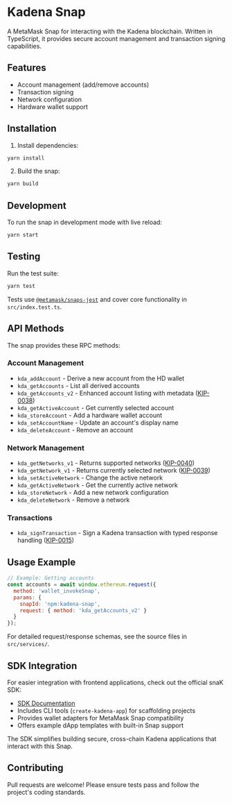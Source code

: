 # Kadena Snap

A MetaMask Snap for interacting with the Kadena blockchain. Written in TypeScript, it provides secure account management and transaction signing capabilities.

## Features

- Account management (add/remove accounts)
- Transaction signing
- Network configuration
- Hardware wallet support

## Installation

1. Install dependencies:
```bash
yarn install
```

2. Build the snap:
```bash
yarn build
```

## Development

To run the snap in development mode with live reload:
```bash
yarn start
```

## Testing

Run the test suite:
```bash
yarn test
```

Tests use [`@metamask/snaps-jest`](https://github.com/MetaMask/snaps/tree/main/packages/snaps-jest) and cover core functionality in `src/index.test.ts`.

## API Methods

The snap provides these RPC methods:

### Account Management
- `kda_addAccount` - Derive a new account from the HD wallet
- `kda_getAccounts` - List all derived accounts
- `kda_getAccounts_v2` - Enhanced account listing with metadata ([KIP-0038](https://github.com/kadena-io/KIPs/blob/master/kip-0038.md))
- `kda_getActiveAccount` - Get currently selected account
- `kda_storeAccount` - Add a hardware wallet account
- `kda_setAccountName` - Update an account's display name
- `kda_deleteAccount` - Remove an account

### Network Management
- `kda_getNetworks_v1` - Returns supported networks ([KIP-0040](https://github.com/kadena-io/KIPs/blob/master/kip-0040.md))
- `kda_getNetwork_v1` - Returns currently selected network ([KIP-0039](https://github.com/kadena-io/KIPs/blob/master/kip-0039.md))
- `kda_setActiveNetwork` - Change the active network
- `kda_getActiveNetwork` - Get the currently active network
- `kda_storeNetwork` - Add a new network configuration
- `kda_deleteNetwork` - Remove a network

### Transactions
- `kda_signTransaction` - Sign a Kadena transaction with typed response handling ([KIP-0015](https://github.com/kadena-io/KIPs/blob/master/kip-0015.md))

## Usage Example

```javascript
// Example: Getting accounts
const accounts = await window.ethereum.request({
  method: 'wallet_invokeSnap',
  params: {
    snapId: 'npm:kadena-snap',
    request: { method: 'kda_getAccounts_v2' }
  }
});
```

For detailed request/response schemas, see the source files in `src/services/`.

## SDK Integration

For easier integration with frontend applications, check out the official snaK SDK:

- [SDK Documentation](https://docs.snak.mindsend.xyz/sdk/index.html)
- Includes CLI tools (`create-kadena-app`) for scaffolding projects
- Provides wallet adapters for MetaMask Snap compatibility
- Offers example dApp templates with built-in Snap support

The SDK simplifies building secure, cross-chain Kadena applications that interact with this Snap.

## Contributing

Pull requests are welcome! Please ensure tests pass and follow the project's coding standards.

